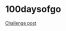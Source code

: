 # 100daysofgo

[Challenge post](https://www.linkedin.com/feed/update/urn:li:activity:7112074205516455937/)
